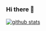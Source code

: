 ### Hi there 👋

[![github stats](https://github-readme-stats.vercel.app/api?username=nawnoes&show_icons=true&hide_border=False)](https://github.com/nawnoes)

<!--
**nawnoes/nawnoes** is a ✨ _special_ ✨ repository because its `README.md` (this file) appears on your GitHub profile.
Here are some ideas to get you started:

- 🔭 I’m currently working on ...
- 🌱 I’m currently learning ...
- 👯 I’m looking to collaborate on ...
- 🤔 I’m looking for help with ...
- 💬 Ask me about ...
- 📫 How to reach me: ...
- 😄 Pronouns: ...
- ⚡ Fun fact: ...
-->
